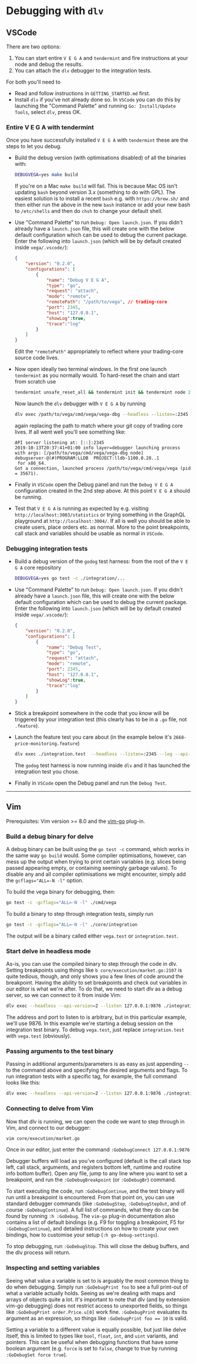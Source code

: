 # Debugging with `dlv`

## VSCode

There are two options:
1) You can start entire `V E G A` and `tendermint` and fire instructions at your node and debug the results.
2) You can attach the `dlv` debugger to the integration tests.

For both you'll need to
- Read and follow instructions in `GETTING_STARTED.md` first.
- Install `dlv` if you've not already done so. In `VSCode` you can do this by launching the "Command Palette" and running `Go: Install/Update Tools`, select `dlv`, press OK.


### Entire V E G A with tendermint

Once you have successfully installed `V E G A` with `tendermint` these are the steps to let you debug.

- Build the debug version (with optimisations disabled) of all the binaries with:

    ```bash
    DEBUGVEGA=yes make build
    ```
    If you're on a Mac `make build` will fail. This is because Mac OS isn't updating `bash` beyond version 3.x (something to do with GPL). The easiest solution is to install a recent `bash` e.g. with `https://brew.sh/` and then either run the above in the new `bash` instance or add your new bash to `/etc/shells` and then do `chsh` to change your default shell.

- Use "Command Palette" to run `Debug: Open launch.json`. If you didn't already have a `launch.json` file, this will create one with the below default configuration which can be used to debug the current package. Enter the following into `launch.json` (which will be by default created inside `vega/.vscode/`):

    ```json
    {
        "version": "0.2.0",
        "configurations": [
            {
                "name": "Debug V E G A",
                "type": "go",
                "request": "attach",
                "mode": "remote",
                "remotePath": "/path/to/vega", // trading-core
                "port": 2345,
                "host": "127.0.0.1",
                "showLog":true,
                "trace":"log"
            }
        ]
    }
    ```
    Edit the `"remotePath"` appropriately to reflect where your trading-core source code lives.

- Now open ideally two terminal windows. In the first one launch `tendermint` as you normally would. To hard-reset the chain and start from scratch use

    ```bash
    tendermint unsafe_reset_all && tendermint init && tendermint node 2>./tendermint.stderr.out 1>./tendermint.stdout.out
    ```
    Now launch the `dlv` debugger with `V E G A` by running

    ```bash
    dlv exec /path/to/vega/cmd/vega/vega-dbg --headless --listen=:2345 --log --api-version=2 -- node
    ```
    again replacing the path to match where your git copy of trading core lives.  If all went well you'll see something like:

    ```
    API server listening at: [::]:2345
    2019-10-13T20:37:41+01:00 info layer=debugger launching process with args: [/path/to/vega/cmd/vega/vega-dbg node]
    debugserver-@(#)PROGRAM:LLDB  PROJECT:lldb-1100.0.28..1
     for x86_64.
    Got a connection, launched process /path/to/vega/cmd/vega/vega (pid = 35671).
    ```
- Finally in `VSCode` open the Debug panel and run the `Debug V E G A` configuration created in the 2nd step above. At this point `V E G A` should be running.
- Test that `V E G A` is running as expected by e.g. visiting `http://localhost:3003/statistics` or trying something in the GraphQL playground at `http://localhost:3004/`. If all is well you should be able to create users, place orders etc. as normal. More to the point breakpoints, call stack and variables should be usable as normal in `VSCode`.



### Debugging integration tests

- Build a debug version of the `godog` test harness: from the root of the `V E G A` core repository

    ```bash
    DEBUGVEGA=yes go test -c ./integration/...
    ```

- Use "Command Palette" to run `Debug: Open launch.json`. If you didn't already have a `launch.json` file, this will create one with the below default configuration which can be used to debug the current package. Enter the following into `launch.json` (which will be by default created inside `vega/.vscode/`):

    ```json
    {
        "version": "0.2.0",
        "configurations": [
            {
                "name": "Debug Test",
                "type": "go",
                "request": "attach",
                "mode": "remote",
                "port": 2345,
                "host": "127.0.0.1",
                "showLog":true,
                "trace":"log"
            }
        ]
    }
    ```

- Stick a breakpoint somewhere in the code that you *know* will be triggered by your integration test (this clearly has to be in a `.go` file, not `.feature`).


- Launch the feature test you care about (in the example below it's `2668-price-monitoring.feature`)
    ```bash
    dlv exec ./integration.test  --headless --listen=:2345 --log --api-version=2    -- -godog.format=pretty --  $(pwd)/integration/features/2668-price-monitoring.feature
    ```
    The `godog` test harness is now running inside `dlv` and it has launched the integration test you chose.

- Finally in `VSCode` open the Debug panel and run the `Debug Test`.

----

## Vim

Prerequisites: Vim version >= 8.0 and the [vim-go](https://github.com/fatih/vim-go) plug-in.

### Build a debug binary for delve

A debug binary can be built using the `go test -c` command, which works in the same way `go build` would. Some compiler optimisations, however, can mess up the output when trying to print certain variables (e.g. slices being passed appearing empty, or containing seemingly garbage values).
To disable any and all compiler optimisations we might encounter, simply add the `gcflags="ALL=-N -l"` option.

To build the vega binary for debugging, then:

```bash
go test -c -gcflags="ALL=-N -l" ./cmd/vega
```

To build a binary to step through integration tests, simply run

```bash
go test -c -gcflags="ALL=-N -l" ./core/integration
```

The output will be a binary called either `vega.test` or `integration.test`.

### Start delve in headless mode

As-is, you can use the compiled binary to step through the code in dlv. Setting breakpoints using things like `b core/execution/market.go:2107` is quite tedious, though, and only shows you a few lines of code around the breakpoint. Having the ability to set breakpoints and check out variables in our editor is what we're after. To do that, we need to start dlv as a debug server, so we can connect to it from inside Vim:

```bash
dlv exec --headless --api-version=2 --listen 127.0.0.1:9876 ./integration.test -- ./core/integration/features
```

The address and port to listen to is arbitrary, but in this particular example, we'll use 9876. In this example we're starting a debug session on the integration test binary. To debug `vega.test`, just replace `integration.test` with `vega.test` (obviously).

### Passing arguments to the test binary

Passing in additional arguments/parameters is as easy as just appending `--` to the command above and specifying the desired arguments and flags. To run integration tests with a specific tag, for example, the full command looks like this:

```bash
dlv exec --headless --api-version=2 --listen 127.0.0.1:9876 ./integration.test -- --godog.tags=LPWrong -- ./core/integration/features
```

### Connecting to delve from Vim

Now that dlv is running, we can open the code we want to step through in Vim, and connect to our debugger:

```bash
vim core/execution/market.go
```

Once in our editor, just enter the  command `:GoDebugConnect 127.0.0.1:9876`

Debugger buffers will load as you've configured (default is the call stack top left, call stack, arguments, and registers bottom left, runtime and routine info bottom buffer). Open any file, jump to any line where you want to set a breakpoint, and run the `:GoDebugBreakpoint` (or `:GoDebugBr`) command.

To start executing the code, run `:GoDebugContinue`, and the test binary will run until a breakpoint is encountered. From that point on, you can use standard debugger commands (like `:GoDebugStep`, `:GoDebugStepOut`, and of course `:GoDebugContinue`). A full list of commands, what they do can be found by running `:h :GoDebug`.
The `vim-go` plug-in documentation also contains a list of default bindings (e.g. F9 for toggling a breakpoint, F5 for `:GoDebugContinue`), and detailed instructions on how to create your own bindings, how to customise your setup (`:h go-debug-settings`).

To stop debugging, run `:GoDebugStop`. This will close the debug buffers, and the dlv process will return.

### Inspecting and setting variables

Seeing what value a variable is set to is arguably the most common thing to do when debugging. Simply run `:GoDebugPrint foo` to see a full print-out of what a variable actually holds. Seeing as we're dealing with maps and arrays of objects quite a lot. It's important to note that dlv (and by extension vim-go debugging) does not restrict access to unexported fields, so things like `:GoDebugPrint order.Price.u[0]` work fine. `:GoDebugPrint` evaluates its argument as an expression, so things like `:GoDebugPrint foo == 10` is valid.

Setting a variable to a different value is equally possible, but just like delve itself, this is limited to types like `bool`, `float`, `int`, and `uint` variants, and pointers. This can be useful when debugging functions that have some boolean argument (e.g. `force` is set to `false`, change to true by running `:GoDebugSet force true`).
